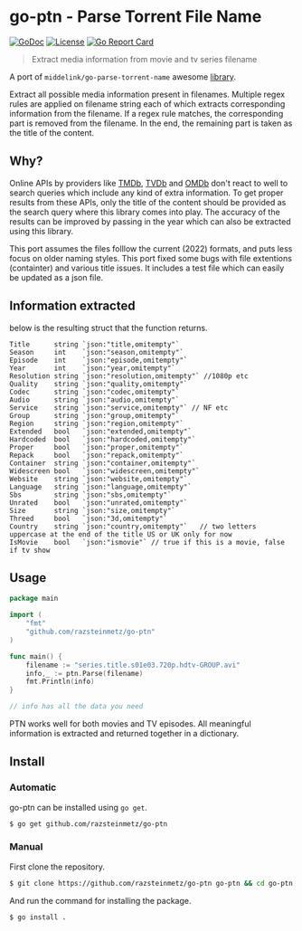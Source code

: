 # go-ptn - Parse Torrent File Name

[![GoDoc](https://godoc.org/github.com/razsteinmetz/go-ptn?status.svg)](https://godoc.org/github.com/razsteinmetz/go-ptn)
[![License](https://img.shields.io/github/license/razsteinmetz/go-ptn.svg)](https://github.com/razsteinmetz/go-ptn/blob/master/LICENSE)
[![Go Report Card](https://goreportcard.com/badge/razsteinmetz/go-ptn)](https://goreportcard.com/report/github.com/razsteinmetz/go-ptn)

> Extract media information from movie and tv series filename

A port of  `middelink/go-parse-torrent-name`  awesome
[library](https://github.com/middelink/go-parse-torrent-name).

Extract all possible media information present in filenames. Multiple regex
rules are applied on filename string each of which extracts corresponding
information from the filename. If a regex rule matches, the corresponding part
is removed from the filename. In the end, the remaining part is taken as the
title of the content.

## Why?

Online APIs by providers like
[TMDb](https://www.themoviedb.org/documentation/api),
[TVDb](http://thetvdb.com/wiki/index.php?title=Programmers_API) and
[OMDb](http://www.omdbapi.com/) don't react to well to search
queries which include any kind of extra information. To get proper results from
these APIs, only the title of the content should be provided as the search
query where this library comes into play. The accuracy of the results can be
improved by passing in the year which can also be extracted using this library.

This port assumes the files folllow the current (2022) formats, and puts less focus on older naming styles.
This port fixed some bugs with file extentions (containter) and various title issues.
It includes a test file which can easily be updated as a json file.

## Information extracted

below is the resulting struct that the function returns.

```
Title      string `json:"title,omitempty"`
Season     int    `json:"season,omitempty"`
Episode    int    `json:"episode,omitempty"`
Year       int    `json:"year,omitempty"`
Resolution string `json:"resolution,omitempty"` //1080p etc
Quality    string `json:"quality,omitempty"`
Codec      string `json:"codec,omitempty"`
Audio      string `json:"audio,omitempty"`
Service    string `json:"service,omitempty"` // NF etc
Group      string `json:"group,omitempty"`
Region     string `json:"region,omitempty"`
Extended   bool   `json:"extended,omitempty"`
Hardcoded  bool   `json:"hardcoded,omitempty"`
Proper     bool   `json:"proper,omitempty"`
Repack     bool   `json:"repack,omitempty"`
Container  string `json:"container,omitempty"`
Widescreen bool   `json:"widescreen,omitempty"`
Website    string `json:"website,omitempty"`
Language   string `json:"language,omitempty"`
Sbs        string `json:"sbs,omitempty"`
Unrated    bool   `json:"unrated,omitempty"`
Size       string `json:"size,omitempty"`
Threed     bool   `json:"3d,omitempty"`
Country    string `json:"country,omitempty"`   // two letters uppercase at the end of the title US or UK only for now
IsMovie    bool   `json:"ismovie"` // true if this is a movie, false if tv show
```

## Usage

```go
package main

import (
	"fmt"
	"github.com/razsteinmetz/go-ptn"
)

func main() {
	filename := "series.title.s01e03.720p.hdtv-GROUP.avi"
	info,_ := ptn.Parse(filename)
	fmt.Println(info)
}

// info has all the data you need
```

PTN works well for both movies and TV episodes. All meaningful information is
extracted and returned together in a dictionary. 


## Install

### Automatic

go-ptn can be installed using `go get`.

```sh
$ go get github.com/razsteinmetz/go-ptn
```

### Manual

First clone the repository.

```sh
$ git clone https://github.com/razsteinmetz/go-ptn go-ptn && cd go-ptn
```

And run the command for installing the package.

```sh
$ go install .
```


